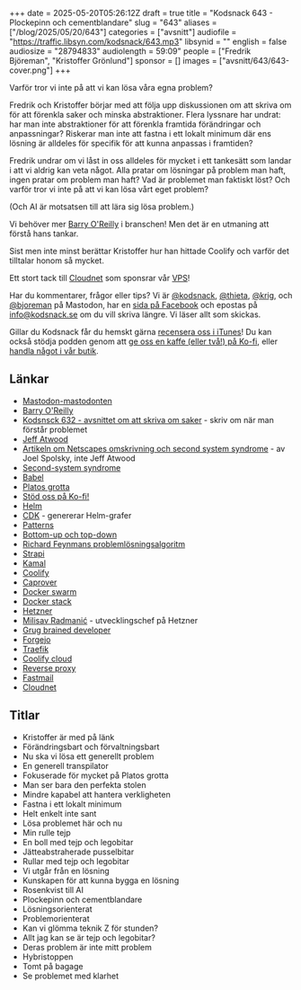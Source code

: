 +++
date = 2025-05-20T05:26:12Z
draft = true
title = "Kodsnack 643 - Plockepinn och cementblandare"
slug = "643"
aliases = ["/blog/2025/05/20/643"]
categories = ["avsnitt"]
audiofile = "https://traffic.libsyn.com/kodsnack/643.mp3"
libsynid = ""
english = false
audiosize = "28794833"
audiolength = 59:09"
people = ["Fredrik Björeman", "Kristoffer Grönlund"]
sponsor = []
images = ["avsnitt/643/643-cover.png"]
+++

Varför tror vi inte på att vi kan lösa våra egna problem?

Fredrik och Kristoffer börjar med att följa upp diskussionen om att skriva om för att förenkla saker och minska abstraktioner. Flera lyssnare har undrat: har man inte abstraktioner för att förenkla framtida förändringar och anpassningar? Riskerar man inte att fastna i ett lokalt minimum där ens lösning är alldeles för specifik för att kunna anpassas i framtiden?

Fredrik undrar om vi låst in oss alldeles för mycket i ett tankesätt som landar i att vi aldrig kan veta något. Alla pratar om lösningar på problem man haft, ingen pratar om problem man haft? Vad är problemet man faktiskt löst? Och varför tror vi inte på att vi kan lösa vårt eget problem?

(Och AI är motsatsen till att lära sig lösa problem.)

Vi behöver mer [Barry O'Reilly](https://www.linkedin.com/in/barry-o-reilly-b924657/) i branschen! Men det är en utmaning att förstå hans tankar.

Sist men inte minst berättar Kristoffer hur han hittade Coolify och varför det tilltalar honom så mycket.

Ett stort tack till [Cloudnet](https://www.cloudnet.se) som sponsrar vår [VPS](https://en.wikipedia.org/wiki/Virtual_private_server)!

Har du kommentarer, frågor eller tips? Vi är [@kodsnack](https://social.podsnack.se/@kodsnack), [@thieta](https://6510.nu/@thieta), [@krig](https://6510.nu/@krig), och [@bjoreman](https://toot.cafe/@bjoreman) på Mastodon, har en [sida på Facebook](https://www.facebook.com/) och epostas på [info@kodsnack.se](mailto:info@kodsnack.se) om du vill skriva längre. Vi läser allt som skickas.

Gillar du Kodsnack får du hemskt gärna [recensera oss i iTunes](https://itunes.apple.com/se/podcast/kodsnack/id561631498?l=en)! Du kan också stödja podden genom att <a href="https://ko-fi.com/kodsnack" rel="payment">ge oss en kaffe (eller två!) på Ko-fi</a>, eller [handla något i vår butik](https://shop.spreadshirt.se/kodsnack/).

## Länkar
* [Mastodon-mastodonten](https://blog.joinmastodon.org/2024/04/mastodon-stuffed-toy-coming-soon/)
* [Barry O'Reilly](https://www.linkedin.com/in/barry-o-reilly-b924657/)
* [Kodsnsck 632 - avsnittet om att skriva om saker](https://kodsnack.se/632/) - skriv om när man förstår problemet
* [Jeff Atwood](https://en.wikipedia.org/wiki/Jeff_Atwood)
* [Artikeln om Netscapes omskrivning och second system syndrome](https://www.joelonsoftware.com/2000/04/06/things-you-should-never-do-part-i/) - av Joel Spolsky, inte Jeff Atwood
* [Second-system syndrome](https://en.wikipedia.org/wiki/Second-system_effect)
* [Babel](https://babeljs.io/)
* [Platos grotta](https://en.wikipedia.org/wiki/Allegory_of_the_cave)
* [Stöd oss på Ko-fi!](https://ko-fi.com/kodsnack)
* [Helm](https://helm.sh/)
* [CDK](https://medium.com/@andrzejkomarnicki/generate-a-custom-type-safe-helm-chart-construct-with-cdk8s-88dd27f486c0) - genererar Helm-grafer
* [Patterns](https://en.wikipedia.org/wiki/Architectural_pattern)
* [Bottom-up och top-down](https://en.wikipedia.org/wiki/Bottom-up_and_top-down_design)
* [Richard Feynmans problemlösningsalgoritm](https://wiki.c2.com/?FeynmanAlgorithm)
* [Strapi](https://strapi.io/)
* [Kamal](https://kamal-deploy.org/)
* [Coolify](https://coolify.io/)
* [Caprover](https://caprover.com/)
* [Docker swarm](https://docs.docker.com/engine/swarm/)
* [Docker stack](https://docs.docker.com/reference/cli/docker/stack/)
* [Hetzner](https://www.hetzner.com/)
* [Milisav Radmanić](https://www.linkedin.com/in/milisav-radmanic/) - utvecklingschef på Hetzner
* [Grug brained developer](https://grugbrain.dev/)
* [Forgejo](https://forgejo.org/)
* [Traefik](https://traefik.io/)
* [Coolify cloud](https://coolify.io/cloud/)
* [Reverse proxy](https://en.wikipedia.org/wiki/Reverse_proxy)
* [Fastmail](https://en.wikipedia.org/wiki/Fastmail)
* [Cloudnet](https://www.cloudnet.se/)

## Titlar
* Kristoffer är med på länk
* Förändringsbart och förvaltningsbart
* Nu ska vi lösa ett generellt problem
* En generell transpilator
* Fokuserade för mycket på Platos grotta
* Man ser bara den perfekta stolen
* Mindre kapabel att hantera verkligheten
* Fastna i ett lokalt minimum
* Helt enkelt inte sant
* Lösa problemet här och nu
* Min rulle tejp
* En boll med tejp och legobitar
* Jätteabstraherade pusselbitar
* Rullar med tejp och legobitar
* Vi utgår från en lösning
* Kunskapen för att kunna bygga en lösning
* Rosenkvist till AI
* Plockepinn och cementblandare
* Lösningsorienterat
* Problemorienterat
* Kan vi glömma teknik Z för stunden?
* Allt jag kan se är tejp och legobitar?
* Deras problem är inte mitt problem
* Hybristoppen
* Tomt på bagage
* Se problemet med klarhet